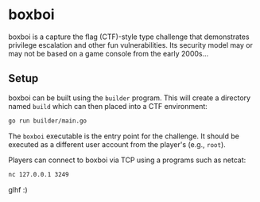 # boxboi

boxboi is a capture the flag (CTF)-style type challenge that demonstrates
privilege escalation and other fun vulnerabilities. Its security model may
or may not be based on a game console from the early 2000s...

## Setup

boxboi can be built using the `builder` program. This will create a directory
named `build` which can then placed into a CTF environment:

```sh
go run builder/main.go
```

The `boxboi` executable is the entry point for the challenge. It should be
executed as a different user account from the player's (e.g., `root`).

Players can connect to boxboi via TCP using a programs such as netcat:

```sh
nc 127.0.0.1 3249
```

glhf :)
